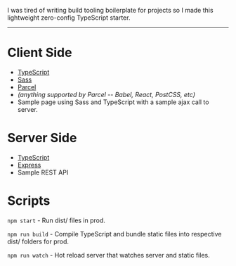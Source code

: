 I was tired of writing build tooling boilerplate for projects so I made this lightweight zero-config TypeScript starter.

---

# Client Side
- [TypeScript](https://www.typescriptlang.org/)
- [Sass](https://www.npmjs.com/package/sass)
- [Parcel](https://parceljs.org/)
- *(anything supported by Parcel -- Babel, React, PostCSS, etc)*
- Sample page using Sass and TypeScript with a sample ajax call to server.

# Server Side
- [TypeScript](https://www.typescriptlang.org/)
- [Express](https://www.npmjs.com/package/express)
- Sample REST API

# Scripts
`npm start` - Run dist/ files in prod.

`npm run build` - Compile TypeScript and bundle static files into respective dist/ folders for prod.

`npm run watch` - Hot reload server that watches server and static files.
